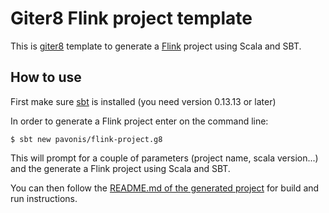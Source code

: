 Giter8 Flink project template
=============================

This is [giter8](https://github.com/n8han/giter8) template to generate a [Flink](http://flink.apache.org) project using Scala and SBT.

How to use
----------

First make sure [sbt](http://www.scala-sbt.org/) is installed (you need version 0.13.13 or later)

In order to generate a Flink project enter on the command line:

```
$ sbt new pavonis/flink-project.g8
```

This will prompt for a couple of parameters (project name, scala version...) and the generate a Flink project using Scala and SBT.

You can then follow the [README.md of the generated project](src/main/g8/README.md) for build and run instructions.
